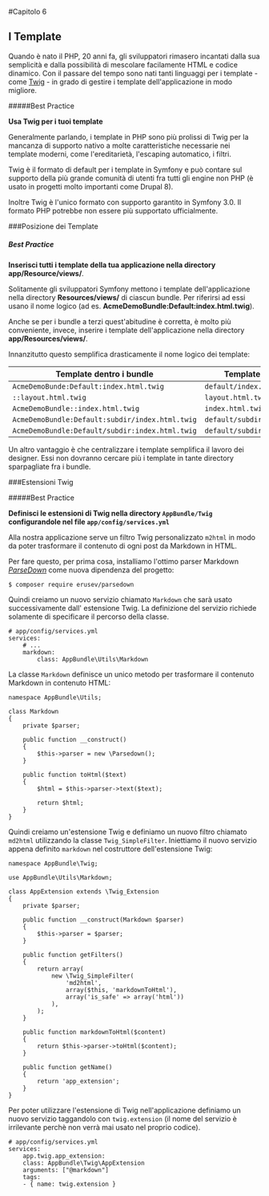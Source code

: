 #Capitolo 6
## I Template

Quando è nato il PHP, 20 anni fa, gli sviluppatori rimasero incantati dalla sua semplicità
e dalla possibilità di mescolare facilamente HTML e codice dinamico.
Con il passare del tempo sono nati tanti linguaggi per i template - come [Twig](http://twig.sensiolabs.org/) -
in grado di gestire i template dell'applicazione in modo migliore.

#####Best Practice

**Usa Twig per i tuoi template**

Generalmente parlando, i template in PHP sono più prolissi di Twig per
la mancanza di supporto nativo a molte caratteristiche necessarie nei template moderni,
come l'ereditarietà, l'escaping automatico, i filtri.

Twig è il formato di default per i template in Symfony e può contare sul supporto della più grande
comunità di utenti fra tutti gli engine non PHP (è usato in progetti molto importanti come Drupal 8).

Inoltre Twig è l'unico formato con supporto garantito in Symfony 3.0.
Il formato PHP potrebbe non essere più supportato ufficialmente.


###Posizione dei Template

##### Best Practice

**Inserisci tutti i template della tua applicazione nella directory app/Resource/views/**.

Solitamente gli sviluppatori Symfony mettono i template dell'applicazione nella directory
**Resources/views/** di ciascun bundle. Per riferirsi ad essi usano il nome logico
(ad es. **AcmeDemoBundle:Default:index.html.twig**).

Anche se per i bundle a terzi quest'abitudine è corretta, è molto più conveniente, invece,
inserire i template dell'applicazione nella directory **app/Resources/views/**.

Innanzitutto questo semplifica drasticamente il nome logico dei template:

| **Template dentro i bundle**                  | **Template dentro app/**       |
|-----------------------------------------------|--------------------------------|
|`AcmeDemoBunde:Default:index.html.twig`        |`default/index.html.twig`       |
|`::layout.html.twig`                           |`layout.html.twig`              |
|`AcmeDemoBundle::index.html.twig`              |`index.html.twig`               |
|`AcmeDemoBundle:Default:subdir/index.html.twig`|`default/subdir/index.html.twig`|
|`AcmeDemoBundle:Default/subdir:index.html.twig`|`default/subdir/index.html.twig`|

Un altro vantaggio è che centralizzare i template semplifica il lavoro dei designer.
Essi non dovranno cercare più i template in tante directory sparpagliate fra i bundle.

###Estensioni Twig

#####Best Practice

**Definisci le estensioni di Twig nella directory `AppBundle/Twig` configurandole
 nel file `app/config/services.yml`**

Alla nostra applicazione serve un filtro Twig personalizzato `m2html` in modo da poter
trasformare il contenuto di ogni post da Markdown in HTML.

Per fare questo, per prima cosa, installiamo l'ottimo parser Markdown
[*ParseDown*](http://parsedown.org/) come nuova dipendenza del progetto:

```
$ composer require erusev/parsedown
```

Quindi creiamo un nuovo servizio chiamato `Markdown` che sarà usato successivamente
dall' estensione Twig. La definizione del servizio richiede solamente di specificare
il percorso della classe.

```
# app/config/services.yml
services:
    # ...
    markdown:
        class: AppBundle\Utils\Markdown
```

La classe `Markdown`  definisce un unico metodo per trasformare il contenuto
Markdown in contenuto HTML:

```
namespace AppBundle\Utils;

class Markdown
{
    private $parser;

    public function __construct()
    {
        $this->parser = new \Parsedown();
    }

    public function toHtml($text)
    {
        $html = $this->parser->text($text);

        return $html;
    }
}
```

Quindi creiamo un'estensione Twig e definiamo un nuovo filtro chiamato `md2html`
utilizzando la classe  `Twig_SimpleFilter`. Iniettiamo il nuovo servizio appena
definito `markdown` nel costruttore dell'estensione Twig:

```
namespace AppBundle\Twig;

use AppBundle\Utils\Markdown;

class AppExtension extends \Twig_Extension
{
    private $parser;

    public function __construct(Markdown $parser)
    {
        $this->parser = $parser;
    }

    public function getFilters()
    {
        return array(
            new \Twig_SimpleFilter(
                'md2html',
                array($this, 'markdownToHtml'),
                array('is_safe' => array('html'))
            ),
        );
    }

    public function markdownToHtml($content)
    {
        return $this->parser->toHtml($content);
    }

    public function getName()
    {
        return 'app_extension';
    }
}
```
Per poter utilizzare l'estensione di Twig nell'applicazione definiamo un nuovo
servizio taggandolo con `twig.extension` (il nome del servizio è irrilevante perchè
non verrà mai usato nel proprio codice).

```
# app/config/services.yml
services:
    app.twig.app_extension:
    class: AppBundle\Twig\AppExtension
    arguments: ["@markdown"]
    tags:
    - { name: twig.extension }
```


